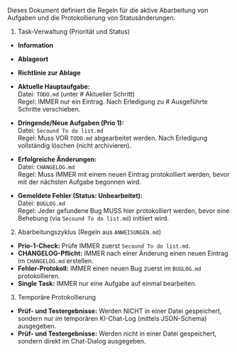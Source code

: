  Dieses Dokument definiert die Regeln für die aktive Abarbeitung von Aufgaben und die Protokollierung von Statusänderungen.

1. Task-Verwaltung (Priorität und Status)  
- **Information**  
- **Ablageort**  
- **Richtlinie zur Ablage**  

- **Aktuelle Hauptaufgabe:**  
  Datei: `TODO.md` (unter # Aktueller Schritt)  
  Regel: IMMER nur ein Eintrag. Nach Erledigung zu # Ausgeführte Schritte verschieben.  

- **Dringende/Neue Aufgaben (Prio 1):**  
  Datei: `Secound To do list.md`  
  Regel: Muss VOR `TODO.md` abgearbeitet werden. Nach Erledigung vollständig löschen (nicht archivieren).  

- **Erfolgreiche Änderungen:**  
  Datei: `CHANGELOG.md`  
  Regel: Muss IMMER mit einem neuen Eintrag protokolliert werden, bevor mit der nächsten Aufgabe begonnen wird.  

- **Gemeldete Fehler (Status: Unbearbeitet):**  
  Datei: `BUGLOG.md`  
  Regel: Jeder gefundene Bug MUSS hier protokolliert werden, bevor eine Behebung (via `Secound To do list.md`) initiiert wird.  

2. Abarbeitungszyklus (Regeln aus `ANWEISUNGEN.md`)  
- **Prio-1-Check:** Prüfe IMMER zuerst `Secound To do list.md`.  
- **CHANGELOG-Pflicht:** IMMER nach einer Änderung einen neuen Eintrag im `CHANGELOG.md` erstellen.  
- **Fehler-Protokoll:** IMMER einen neuen Bug zuerst im `BUGLOG.md` protokollieren.  
- **Single Task:** IMMER nur eine Aufgabe auf einmal bearbeiten.  

3. Temporäre Protokollierung  
- **Prüf- und Testergebnisse:** Werden NICHT in einer Datei gespeichert, sondern nur im temporären KI-Chat-Log (mittels JSON-Schema) ausgegeben.
- **Prüf- und Testergebnisse:** Werden nicht in einer Datei gespeichert, sondern direkt im Chat-Dialog ausgegeben.
